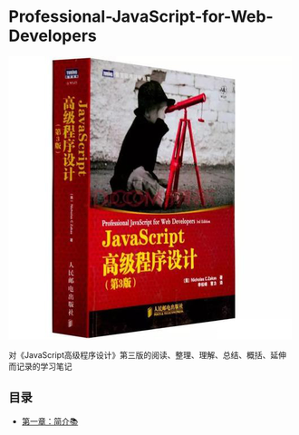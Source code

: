 # Professional-JavaScript-for-Web-Developers
![](images/book.jpeg)

对《JavaScript高级程序设计》第三版的阅读、整理、理解、总结、概括、延伸而记录的学习笔记


## 目录
* [第一章：简介📚](./Chapter1%20-%20What%20Is%20JavaScript/简介.md) 
